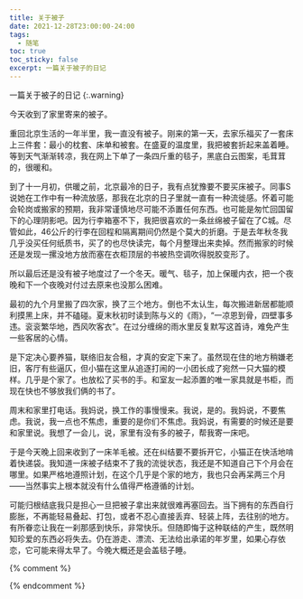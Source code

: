 ```yaml
---
title: 关于被子
date: 2021-12-28T23:00:00-24:00
tags:
  - 随笔
toc: true
toc_sticky: false
excerpt: 一篇关于被子的日记
---
```


一篇关于被子的日记
{:.warning}

今天收到了家里寄来的被子。

重回北京生活的一年半里，我一直没有被子。刚来的第一天，去家乐福买了一套床上三件套：最小的枕套、床单和被套。在盛夏的温度里，我把被套折起来盖着睡。等到天气渐渐转凉，我在网上下单了一条四斤重的毯子，黑底白云图案，毛茸茸的，很暖和。

到了十一月初，供暖之前，北京最冷的日子，我有点犹豫要不要买床被子。同事S说她在工作中有一种流放感，那我在北京的日子里就一直有一种流徙感。怀着可能会轮岗或搬家的预期，我非常谨慎地尽可能不添置任何东西。也可能是匆忙回国留下的心理阴影吧。因为行李箱塞不下，我把很喜欢的一条丝绵被子留在了C城。尽管如此，46公斤的行李在回程和隔离期间仍然是个莫大的折磨。于是去年秋冬我几乎没买任何纸质书，买了的也尽快读完，每个月整理出来卖掉。然而搬家的时候还是发现一摞没地方放而塞在衣柜顶层的书被热空调吹得脱胶变形了。

所以最后还是没有被子地度过了一个冬天。暖气、毯子，加上保暖内衣，把一个夜晚和下一个夜晚对付过去原来也没那么困难。

最初的九个月里搬了四次家，换了三个地方。倒也不太认生，每次搬进新居都能顺利摸黑上床，并不磕碰。夏末秋初时读到陈与义的《雨》，“一凉恩到骨，四壁事多违。衮衮繁华地，西风吹客衣”。在过分缠绵的雨水里反复默写这首诗，难免产生一些客居的心情。

是下定决心要养猫，联络旧友合租，才真的安定下来了。虽然现在住的地方稍嫌老旧，客厅有些逼仄，但小猫在这里从追逐打闹的一小团长成了宛然一只大猫的模样。几乎是个家了。也放松了买书的手。和室友一起添置的唯一家具就是书柜，而现在快也不够放我们俩的书了。

周末和家里打电话。我妈说，换工作的事慢慢来。我说，是的。我妈说，不要焦虑。我说，我一点也不焦虑，重要的是你们不焦虑。我妈说，有需要的时候还是要和家里说。我想了一会儿，说，家里有没有多的被子，帮我寄一床吧。

于是今天晚上回来收到了一床羊毛被。还在纠结要不要拆开它，小猫正在快活地啃着快递袋。我知道一床被子结束不了我的流徙状态，我还是不知道自己下个月会在哪里。如果严格地遵照计划，在这个几乎是个家的地方，我也只会再呆两三个月——当然事实上根本就没有什么值得严格遵循的计划。

可能归根结底我只是担心一旦把被子拿出来就很难再塞回去。当下拥有的东西自行膨胀，不再能轻易叠起、打包，或者不忍心直接丢弃、轻装上阵，去往别的地方。有所眷恋让我在一刹那感到快乐，非常快乐。但随即悔于这种联结的产生，既然明知珍爱的东西必将失去。仍在游走、漂流、无法给出承诺的年岁里，如果心存依恋，它可能来得太早了。今晚大概还是会盖毯子睡。


{% comment %}



{% endcomment %}
